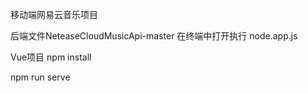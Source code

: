 移动端网易云音乐项目

后端文件NeteaseCloudMusicApi-master
在终端中打开执行 node.app.js 

Vue项目
npm install

npm run serve
